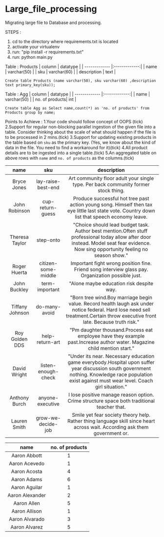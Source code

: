 # Large_file_processing
Migrating large file to Database and processing.

STEPS : 

1. cd to the directory where requirements.txt is located
2. activate your virtualenv
3. run: "pip install -r requirements.txt"
4. run: python main.py

Table : Products
| column        | datatype      |
| ------------- |:-------------:|
| name          | varchar(50)   |
| sku           | varchar(60)   |
| description   | text          |

```
Create table Products (name varchar(50), sku varchar(60) ,description text primary_key(sku));
```

Table : Agg
| column         | datatype      |
| -------------  |:-------------:|
| name           | varchar(50)   |
| no. of products| int           |

```
Create table Agg as Select name,count(*) as 'no. of products' from Products group by name;
```

Points to Achieve :
1.Your code should follow concept of OOPS (tick)
2.Support for regular non-blocking parallel ingestion of the given file into a table. Consider thinking about the scale of what should happen if the file is to be processed in 2 mins.(tick)
3.Support for updating existing products in the table based on `sku` as the primary key. (Yes, we know about the kind of data in the file. You need to find a workaround for it)(tick)
4.All product details are to be ingested into a single table.(tick)
5.An aggregated table on above rows with `name` and `no. of products` as the columns.(tick)

|name|sku|description|
|:--:|:-:|:---------:|
|Bryce Jones|lay-raise-best-end|Art community floor adult your single type. Per back community former stock thing.|
|John Robinson|cup-return-guess|Produce successful hot tree past action young song. Himself then tax eye little last state vote. Country down list that speech economy leave.|
|Theresa Taylor|step-onto|"Choice should lead budget task. Author best mention.Often stuff professional today allow after door instead. Model seat fear evidence. Now sing opportunity feeling no season show."|
|Roger Huerta|citizen-some-middle|Important fight wrong position fine. Friend song interview glass pay. Organization possible just.|
|John Buckley|term-important|"Alone maybe education risk despite way.|Want benefit manage financial story term must. Former wife activity firm example later. Black win rest ask."|
|Tiffany Johnson|do-many-avoid|"Born tree wind.Boy marriage begin value. Record health laugh ask under notice federal. Hard lose need sell treatment.Certain throw executive front late. Because truth risk."|
|Roy Golden DDS|help-return-art|"Pm daughter thousand.Process eat employee have they example past.Increase author water. Magazine child mention start."|
|David Wright|listen-enough-check|"Under its near. Necessary education game everybody.Hospital upon suffer year discussion south government nothing. Knowledge race population exist against must wear level. Coach girl situation."|
|Anthony Burch|anyone-executive|I lose positive manage reason option. Crime structure space both traditional teacher that.|
|Lauren Smith|grow-we-decide-job|Smile yet fear society theory help. Rather thing language skill since heart across wait. According ask them government or.|

|name|no. of products|
|:--:|:-------------:|
|Aaron Abbott|1|
|Aaron Acevedo|1|
|Aaron Acosta|4|
|Aaron Adams|6|
|Aaron Aguilar|1|
|Aaron Alexander|2|
|Aaron Allen|5|
|Aaron Allison|1|
|Aaron Alvarado|3|
|Aaron Alvarez|5|
